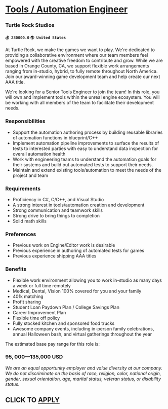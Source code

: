 # [Tools / Automation Engineer](https://www.remotewlb.com/apply/tools-automation-engineer)  
### Turtle Rock Studios  
#### `💰 230000.0` `🌎 United States`  

At Turtle Rock, we make the games we want to play. We're dedicated to providing a collaborative environment where our team members feel empowered with the creative freedom to contribute and grow. While we are based in Orange County, CA, we support flexible work arrangements ranging from in-studio, hybrid, to fully remote throughout North America. Join our award-winning game development team and help create our next AAA title.

We're looking for a Senior Tools Engineer to join the team! In this role, you will own and implement tools within the unreal engine ecosystem. You will be working with all members of the team to facilitate their development needs.

### Responsibilities

  * Support the automation authoring process by building reusable libraries of automation functions in blueprint/C++
  * Implement automation pipeline improvements to surface the results of tests to interested parties with easy to understand data inspection for overall automation health
  * Work with engineering teams to understand the automation goals for their systems and build out automated tests to support their needs.
  * Maintain and extend existing tools/automation to meet the needs of the project and team

### Requirements

  * Proficiency in C#, C/C++, and Visual Studio
  * A strong interest in tools/automation creation and development
  * Strong communication and teamwork skills
  * Strong drive to bring things to completion
  * Solid math skills 

### Preferences

  * Previous work on Engine/Editor work is desirable
  * Previous experience in authoring of automated tests for games
  * Previous experience shipping AAA titles

### Benefits

  * Flexible work environment allowing you to work in-studio as many days a week or full time remotely
  * Medical, Dental, Vision 100% covered for you and your family
  * 401k matching
  * Profit sharing
  * Student Loan Paydown Plan / College Savings Plan
  * Career Improvement Plan
  * Flexible time off policy
  * Fully stocked kitchen and sponsored food trucks
  * Awesome company events, including in-person family celebrations, annual Halloween bash, and virtual gatherings throughout the year

The estimated base pay range for this role is:

### $95,000—$135,000 USD

 _We are an equal opportunity employer and value diversity at our company. We do not discriminate on the basis of race, religion, color, national origin, gender, sexual orientation, age, marital status, veteran status, or disability status._

  
## CLICK TO [APPLY](https://www.remotewlb.com/apply/tools-automation-engineer)

